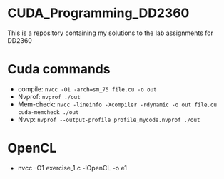 # CUDA_Programming_DD2360
This is a repository containing my solutions to the lab assignments for DD2360

# Cuda commands
* compile: `nvcc -O1 -arch=sm_75 file.cu -o out`
* Nvprof: `nvprof ./out`
* Mem-check: `nvcc -lineinfo -Xcompiler -rdynamic -o out file.cu` `cuda-memcheck ./out`
* Nvvp: `nvprof --output-profile profile_mycode.nvprof ./out`

# OpenCL
* nvcc -O1 exercise_1.c -lOpenCL -o e1
